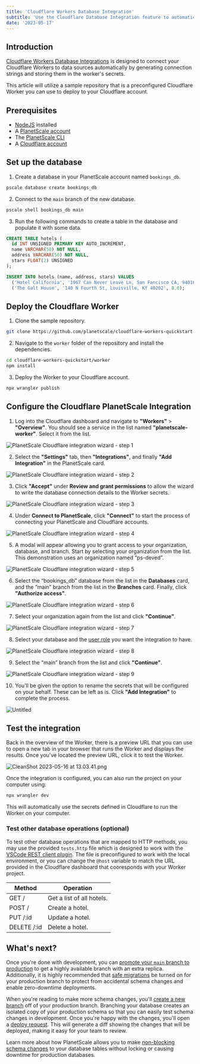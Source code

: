 ```yaml
---
title: 'Cloudflare Workers Database Integration'
subtitle: 'Use the Cloudflare Database Integration feature to automatically connect Workers to your PlanetScale database'
date: '2023-05-17'
---
```


## Introduction

[Cloudflare Workers Database Integrations](https://developers.cloudflare.com/workers/learning/integrations/databases/#planetscale) is designed to connect your Cloudflare Workers to data sources automatically by generating connection strings and storing them in the worker's secrets.

This article will utilize a sample repository that is a preconfigured Cloudflare Worker you can use to deploy to your Cloudflare account.

## Prerequisites

- [NodeJS](https://nodejs.org) installed
- A [PlanetScale account](https://auth.planetscale.com/sign-up)
- The [PlanetScale CLI](https://github.com/planetscale/cli)
- A [Cloudflare account](https://www.cloudflare.com)

## Set up the database

1. Create a database in your PlanetScale account named `bookings_db`.

```bash
pscale database create bookings_db
```

2. Connect to the `main` branch of the new database.

```bash
pscale shell bookings_db main
```

3. Run the following commands to create a table in the database and populate it with some data.

```sql
CREATE TABLE hotels (
  id INT UNSIGNED PRIMARY KEY AUTO_INCREMENT,
  name VARCHAR(50) NOT NULL,
  address VARCHAR(50) NOT NULL,
  stars FLOAT(2) UNSIGNED
);

INSERT INTO hotels (name, address, stars) VALUES
  ('Hotel California', '1967 Can Never Leave Ln, San Fancisco CA, 94016', 7.6),
  ('The Galt House', '140 N Fourth St, Louisville, KY 40202', 8.0);
```

## Deploy the Cloudflare Worker

1. Clone the sample repository.

```sh
git clone https://github.com/planetscale/cloudflare-workers-quickstart.git
```

2. Navigate to the `worker` folder of the repository and install the dependencies.

```sh
cd cloudflare-workers-quickstart/worker
npm install
```

3. Deploy the Worker to your Cloudflare account.

```sh
npx wrangler publish
```

## Configure the Cloudflare PlanetScale Integration

1. Log into the Cloudflare dashboard and navigate to **"Workers"** > **"Overview"**. You should see a service in the list named **"planetscale-worker"**. Select it from the list.

![PlanetScale Cloudflare integration wizard - step 1](/assets/docs/integrations/cloudflare-workers/CleanShot_2023-05-16_at_11.52.48.png)

2. Select the **"Settings"** tab, then **"Integrations"**, and finally **"Add Integration"** in the PlanetScale card.

![PlanetScale Cloudflare integration wizard - step 2](/assets/docs/integrations/cloudflare-workers/CleanShot_2023-05-16_at_11.51.19.png)

3. Click **"Accept"** under **Review and grant permissions** to allow the wizard to write the database connection details to the Worker secrets.

![PlanetScale Cloudflare integration wizard - step 3](/assets/docs/integrations/cloudflare-workers/CleanShot_2023-05-16_at_11.55.06.png)

4. Under **Connect to PlanetScale**, click **"Connect"** to start the process of connecting your PlanetScale and Cloudflare accounts.

![PlanetScale Cloudflare integration wizard - step 4](/assets/docs/integrations/cloudflare-workers/CleanShot_2023-05-16_at_11.56.11.png)

5. A modal will appear allowing you to grant access to your organization, database, and branch. Start by selecting your organization from the list. This demonstration uses an organization named “ps-deved”.

![PlanetScale Cloudflare integration wizard - step 5](/assets/docs/integrations/cloudflare-workers/CleanShot_2023-05-16_at_11.59.44.png)

6. Select the “bookings_db” database from the list in the **Databases** card, and the “main” branch from the list in the **Branches** card. Finally, click **"Authorize access"**.

![PlanetScale Cloudflare integration wizard - step 6](/assets/docs/integrations/cloudflare-workers/CleanShot_2023-05-16_at_12.00.34.png)

7. Select your organization again from the list and click **"Continue"**.

![PlanetScale Cloudflare integration wizard - step 7](/assets/docs/integrations/cloudflare-workers/CleanShot_2023-05-16_at_12.01.32.png)

8. Select your database and the [user role](/docs/concepts/password-roles) you want the integration to have.

![PlanetScale Cloudflare integration wizard - step 8](/assets/docs/integrations/cloudflare-workers/CleanShot_2023-05-16_at_12.02.29.png)

9. Select the “main” branch from the list and click **"Continue"**.

![PlanetScale Cloudflare integration wizard - step 9](/assets/docs/integrations/cloudflare-workers/CleanShot_2023-05-16_at_12.03.07.png)

10. You’ll be given the option to rename the secrets that will be configured on your behalf. These can be left as is. Click **"Add Integration"** to complete the process.

![Untitled](/assets/docs/integrations/cloudflare-workers/CleanShot_2023-05-16_at_13.33.05.png)

## Test the integration

Back in the overview of the Worker, there is a preview URL that you can use to open a new tab in your browser that runs the Worker and displays the results. Once you’ve located the preview URL, click it to test the Worker.

![CleanShot 2023-05-16 at 13.03.41.png](/assets/docs/integrations/cloudflare-workers/CleanShot_2023-05-16_at_13.03.41.png)

Once the integration is configured, you can also run the project on your computer using:

```sh
npx wrangler dev
```

This will automatically use the secrets defined in Cloudflare to run the Worker on your computer.

### Test other database operations (optional)

To test other database operations that are mapped to HTTP methods, you may use the provided `tests.http` file which is designed to work with the [VSCode REST client plugin](https://marketplace.visualstudio.com/items?itemName=humao.rest-client). The file is preconfigured to work with the local environment, or you can change the `@host` variable to match the URL provided in the Cloudflare dashboard that cooresponds with your Worker project.

| Method      | Operation                 |
| ----------- | ------------------------- |
| GET /       | Get a list of all hotels. |
| POST /      | Create a hotel.           |
| PUT /:id    | Update a hotel.           |
| DELETE /:id | Delete a hotel.           |

## What's next?

Once you're done with development, you can [promote your `main` branch to production](/docs/concepts/branching#promote-a-branch-to-production) to get a highly available branch with an extra replica. Additionally, it is highly recommended that [safe migrations](/docs/concepts/safe-migrations) be turned on for your production branch to protect from accidental schema changes and enable zero-downtime deployments.

When you're reading to make more schema changes, you'll [create a new branch](/docs/concepts/branching) off of your production branch. Branching your database creates an isolated copy of your production schema so that you can easily test schema changes in development. Once you're happy with the changes, you'll open a [deploy request](/docs/concepts/deploy-requests). This will generate a diff showing the changes that will be deployed, making it easy for your team to review.

Learn more about how PlanetScale allows you to make [non-blocking schema changes](/docs/concepts/nonblocking-schema-changes) to your database tables without locking or causing downtime for production databases.
